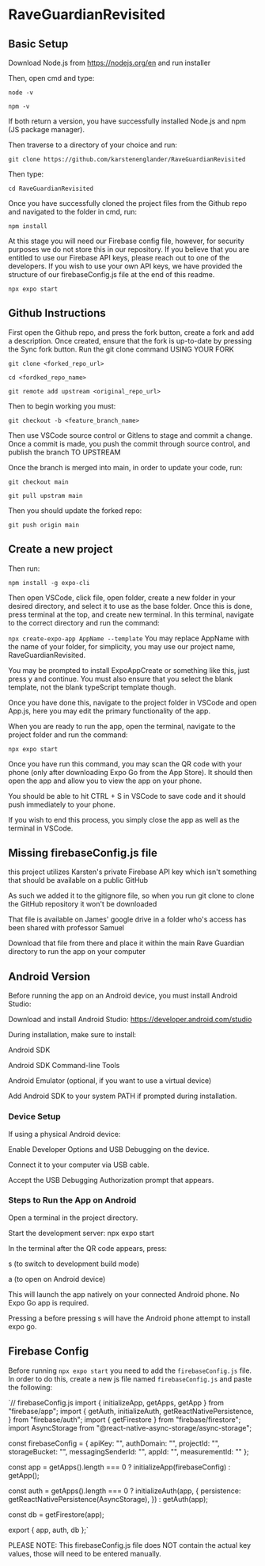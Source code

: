 # RaveGuardianRevisited

## Basic Setup

Download Node.js from https://nodejs.org/en and run installer

Then, open cmd and type:

`node -v`

`npm -v`

If both return a version, you have successfully installed Node.js and npm (JS package manager).

Then traverse to a directory of your choice and run:

`git clone https://github.com/karstenenglander/RaveGuardianRevisited`

Then type:

`cd RaveGuardianRevisited`

Once you have successfully cloned the project files from the Github repo and navigated to the folder in cmd, run:

`npm install`

At this stage you will need our Firebase config file, however, for security purposes we do not store this in our repository. If you believe that you are entitled to use our Firebase API keys, please reach out to one of the developers.
If you wish to use your own API keys, we have provided the structure of our firebaseConfig.js file at the end of this readme.

`npx expo start`

## Github Instructions

First open the Github repo, and press the fork button, create a fork and add a description.
Once created, ensure that the fork is up-to-date by pressing the Sync fork button.
Run the git clone command USING YOUR FORK

`git clone <forked_repo_url>`

`cd <fordked_repo_name>`

`git remote add upstream <original_repo_url>`

Then to begin working you must:

`git checkout -b <feature_branch_name>`

Then use VSCode source control or Gitlens to stage and commit a change.
Once a commit is made, you push the commit through source control, and publish the branch TO UPSTREAM

Once the branch is merged into main, in order to update your code, run:

`git checkout main`

`git pull upstram main`

Then you should update the forked repo:

`git push origin main`

## Create a new project

Then run:

`npm install -g expo-cli`

Then open VSCode, click file, open folder, create a new folder in your desired directory, and select it to use as the base folder.
Once this is done, press terminal at the top, and create new terminal.
In this terminal, navigate to the correct directory and run the command:

`npx create-expo-app AppName --template` You may replace AppName with the name of your folder, for simplicity, you may use our project name, RaveGuardianRevisited.

You may be prompted to install ExpoAppCreate or something like this, just press y and continue.
You must also ensure that you select the blank template, not the blank typeScript template though.

Once you have done this, navigate to the project folder in VSCode and open App.js, here you may edit the primary functionality of the app.

When you are ready to run the app, open the terminal, navigate to the project folder and run the command:

`npx expo start`

Once you have run this command, you may scan the QR code with your phone (only after downloading Expo Go from the App Store).
It should then open the app and allow you to view the app on your phone.

You should be able to hit CTRL + S in VSCode to save code and it should push immediately to your phone.

If you wish to end this process, you simply close the app as well as the terminal in VSCode.

## Missing firebaseConfig.js file

this project utilizes Karsten's private Firebase API key which isn't something that should be available on a public GitHub

As such we added it to the gitignore file, so when you run git clone to clone the GitHub repository it won't be downloaded

That file is available on James' google drive in a folder who's access has been shared with professor Samuel

Download that file from there and place it within the main Rave Guardian directory to run the app on your computer


## Android Version

Before running the app on an Android device, you must install Android Studio:

Download and install Android Studio: https://developer.android.com/studio

During installation, make sure to install:

Android SDK

Android SDK Command-line Tools

Android Emulator (optional, if you want to use a virtual device)

Add Android SDK to your system PATH if prompted during installation.

### Device Setup

If using a physical Android device:

Enable Developer Options and USB Debugging on the device.

Connect it to your computer via USB cable.

Accept the USB Debugging Authorization prompt that appears.

### Steps to Run the App on Android

Open a terminal in the project directory.

Start the development server: npx expo start

In the terminal after the QR code appears, press:

s (to switch to development build mode)

a (to open on Android device)

This will launch the app natively on your connected Android phone. No Expo Go app is required.

Pressing a before pressing s will have the Android phone attempt to install expo go.

## Firebase Config

Before running `npx expo start` you need to add the `firebaseConfig.js` file.
In order to do this, create a new js file named `firebaseConfig.js` and paste the following:

`// firebaseConfig.js
import { initializeApp, getApps, getApp } from "firebase/app";
import {
  getAuth,
  initializeAuth,
  getReactNativePersistence,
} from "firebase/auth";
import { getFirestore } from "firebase/firestore";
import AsyncStorage from "@react-native-async-storage/async-storage";

const firebaseConfig = {
  apiKey: "",
  authDomain: "",
  projectId: "",
  storageBucket: "",
  messagingSenderId: "",
  appId: "",
  measurementId: ""
};

const app = getApps().length === 0 ? initializeApp(firebaseConfig) : getApp();

const auth =
  getApps().length === 0
    ? initializeAuth(app, {
        persistence: getReactNativePersistence(AsyncStorage),
      })
    : getAuth(app);

const db = getFirestore(app);

export { app, auth, db };`

PLEASE NOTE: This firebaseConfig.js file does NOT contain the actual key values, those will need to be entered manually.

